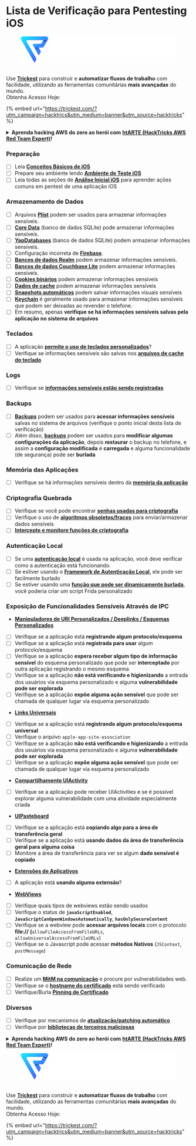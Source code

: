 # Lista de Verificação para Pentesting iOS

<figure><img src="../.gitbook/assets/image (3) (1) (1) (1).png" alt=""><figcaption></figcaption></figure>

\
Use [**Trickest**](https://trickest.com/?utm\_campaign=hacktrics\&utm\_medium=banner\&utm\_source=hacktricks) para construir e **automatizar fluxos de trabalho** com facilidade, utilizando as ferramentas comunitárias **mais avançadas** do mundo.\
Obtenha Acesso Hoje:

{% embed url="https://trickest.com/?utm_campaign=hacktrics&utm_medium=banner&utm_source=hacktricks" %}

<details>

<summary><strong>Aprenda hacking AWS do zero ao herói com</strong> <a href="https://training.hacktricks.xyz/courses/arte"><strong>htARTE (HackTricks AWS Red Team Expert)</strong></a><strong>!</strong></summary>

Outras formas de apoiar o HackTricks:

* Se você quer ver sua **empresa anunciada no HackTricks** ou **baixar o HackTricks em PDF**, confira os [**PLANOS DE ASSINATURA**](https://github.com/sponsors/carlospolop)!
* Adquira o [**merchandising oficial PEASS & HackTricks**](https://peass.creator-spring.com)
* Descubra [**A Família PEASS**](https://opensea.io/collection/the-peass-family), nossa coleção de [**NFTs**](https://opensea.io/collection/the-peass-family) exclusivos
* **Junte-se ao grupo** 💬 [**Discord**](https://discord.gg/hRep4RUj7f) ou ao [**grupo do telegram**](https://t.me/peass) ou **siga-me** no **Twitter** 🐦 [**@carlospolopm**](https://twitter.com/carlospolopm)**.**
* **Compartilhe suas técnicas de hacking enviando PRs para os repositórios do GitHub [**HackTricks**](https://github.com/carlospolop/hacktricks) e [**HackTricks Cloud**](https://github.com/carlospolop/hacktricks-cloud).

</details>

### Preparação

* [ ] Leia [**Conceitos Básicos de iOS**](ios-pentesting/ios-basics.md)
* [ ] Prepare seu ambiente lendo [**Ambiente de Teste iOS**](ios-pentesting/ios-testing-environment.md)
* [ ] Leia todas as seções de [**Análise Inicial iOS**](ios-pentesting/#initial-analysis) para aprender ações comuns em pentest de uma aplicação iOS

### Armazenamento de Dados

* [ ] Arquivos [**Plist**](ios-pentesting/#plist) podem ser usados para armazenar informações sensíveis.
* [ ] [**Core Data**](ios-pentesting/#core-data) (banco de dados SQLite) pode armazenar informações sensíveis.
* [ ] [**YapDatabases**](ios-pentesting/#yapdatabase) (banco de dados SQLite) podem armazenar informações sensíveis.
* [ ] Configuração incorreta de [**Firebase**](ios-pentesting/#firebase-real-time-databases).
* [ ] [**Bancos de dados Realm**](ios-pentesting/#realm-databases) podem armazenar informações sensíveis.
* [ ] [**Bancos de dados Couchbase Lite**](ios-pentesting/#couchbase-lite-databases) podem armazenar informações sensíveis.
* [ ] [**Cookies binários**](ios-pentesting/#cookies) podem armazenar informações sensíveis
* [ ] [**Dados de cache**](ios-pentesting/#cache) podem armazenar informações sensíveis
* [ ] [**Snapshots automáticos**](ios-pentesting/#snapshots) podem salvar informações visuais sensíveis
* [ ] [**Keychain**](ios-pentesting/#keychain) é geralmente usado para armazenar informações sensíveis que podem ser deixadas ao revender o telefone.
* [ ] Em resumo, apenas **verifique se há informações sensíveis salvas pela aplicação no sistema de arquivos**

### Teclados

* [ ] A aplicação [**permite o uso de teclados personalizados**](ios-pentesting/#custom-keyboards-keyboard-cache)?
* [ ] Verifique se informações sensíveis são salvas nos [**arquivos de cache do teclado**](ios-pentesting/#custom-keyboards-keyboard-cache)

### **Logs**

* [ ] Verifique se [**informações sensíveis estão sendo registradas**](ios-pentesting/#logs)

### Backups

* [ ] [**Backups**](ios-pentesting/#backups) podem ser usados para **acessar informações sensíveis** salvas no sistema de arquivos (verifique o ponto inicial desta lista de verificação)
* [ ] Além disso, [**backups**](ios-pentesting/#backups) podem ser usados para **modificar algumas configurações da aplicação**, depois **restaurar** o backup no telefone, e assim a **configuração modificada** é **carregada** e alguma funcionalidade (de segurança) pode ser **burlada**

### **Memória das Aplicações**

* [ ] Verifique se há informações sensíveis dentro da [**memória da aplicação**](ios-pentesting/#testing-memory-for-sensitive-data)

### **Criptografia Quebrada**

* [ ] Verifique se você pode encontrar [**senhas usadas para criptografia**](ios-pentesting/#broken-cryptography)
* [ ] Verifique o uso de [**algoritmos obsoletos/fracos**](ios-pentesting/#broken-cryptography) para enviar/armazenar dados sensíveis
* [ ] [**Intercepte e monitore funções de criptografia**](ios-pentesting/#broken-cryptography)

### **Autenticação Local**

* [ ] Se uma [**autenticação local**](ios-pentesting/#local-authentication) é usada na aplicação, você deve verificar como a autenticação está funcionando.
* [ ] Se estiver usando o [**Framework de Autenticação Local**](ios-pentesting/#local-authentication-framework), ele pode ser facilmente burlado
* [ ] Se estiver usando uma [**função que pode ser dinamicamente burlada**](ios-pentesting/#local-authentication-using-keychain), você poderia criar um script Frida personalizado

### Exposição de Funcionalidades Sensíveis Através de IPC

* [**Manipuladores de URI Personalizados / Deeplinks / Esquemas Personalizados**](ios-pentesting/#custom-uri-handlers-deeplinks-custom-schemes)
* [ ] Verifique se a aplicação está **registrando algum protocolo/esquema**
* [ ] Verifique se a aplicação está **registrada para usar** algum protocolo/esquema
* [ ] Verifique se a aplicação **espera receber algum tipo de informação sensível** do esquema personalizado que pode ser **interceptado** por outra aplicação registrando o mesmo esquema
* [ ] Verifique se a aplicação **não está verificando e higienizando** a entrada dos usuários via esquema personalizado e alguma **vulnerabilidade pode ser explorada**
* [ ] Verifique se a aplicação **expõe alguma ação sensível** que pode ser chamada de qualquer lugar via esquema personalizado
* [**Links Universais**](ios-pentesting/#universal-links)
* [ ] Verifique se a aplicação está **registrando algum protocolo/esquema universal**
* [ ] Verifique o arquivo `apple-app-site-association`
* [ ] Verifique se a aplicação **não está verificando e higienizando** a entrada dos usuários via esquema personalizado e alguma **vulnerabilidade pode ser explorada**
* [ ] Verifique se a aplicação **expõe alguma ação sensível** que pode ser chamada de qualquer lugar via esquema personalizado
* [**Compartilhamento UIActivity**](ios-pentesting/ios-uiactivity-sharing.md)
* [ ] Verifique se a aplicação pode receber UIActivities e se é possível explorar alguma vulnerabilidade com uma atividade especialmente criada
* [**UIPasteboard**](ios-pentesting/ios-uipasteboard.md)
* [ ] Verifique se a aplicação está **copiando algo para a área de transferência geral**
* [ ] Verifique se a aplicação está **usando dados da área de transferência geral para alguma coisa**
* [ ] Monitore a área de transferência para ver se algum **dado sensível é copiado**
* [**Extensões de Aplicativos**](ios-pentesting/ios-app-extensions.md)
* [ ] A aplicação está **usando alguma extensão**?
* [**WebViews**](ios-pentesting/ios-webviews.md)
* [ ] Verifique quais tipos de webviews estão sendo usados
* [ ] Verifique o status de **`javaScriptEnabled`**, **`JavaScriptCanOpenWindowsAutomatically`**, **`hasOnlySecureContent`**
* [ ] Verifique se a webview pode **acessar arquivos locais** com o protocolo **file://** **(**`allowFileAccessFromFileURLs`, `allowUniversalAccessFromFileURLs`)
* [ ] Verifique se o Javascript pode acessar **métodos Nativos** (`JSContext`, `postMessage`)

### Comunicação de Rede

* [ ] Realize um [**MitM na comunicação**](ios-pentesting/#network-communication) e procure por vulnerabilidades web.
* [ ] Verifique se o [**hostname do certificado**](ios-pentesting/#hostname-check) está sendo verificado
* [ ] Verifique/Burla [**Pinning de Certificado**](ios-pentesting/#certificate-pinning)

### **Diversos**

* [ ] Verifique por mecanismos de [**atualização/patching automático**](ios-pentesting/#hot-patching-enforced-updateing)
* [ ] Verifique por [**bibliotecas de terceiros maliciosas**](ios-pentesting/#third-parties)

<details>

<summary><strong>Aprenda hacking AWS do zero ao herói com</strong> <a href="https://training.hacktricks.xyz/courses/arte"><strong>htARTE (HackTricks AWS Red Team Expert)</strong></a><strong>!</strong></summary>

Outras formas de apoiar o HackTricks:

* Se você quer ver sua **empresa anunciada no HackTricks** ou **baixar o HackTricks em PDF**, confira os [**PLANOS DE ASSINATURA**](https://github.com/sponsors/carlospolop)!
* Adquira o [**merchandising oficial PEASS & HackTricks**](https://peass.creator-spring.com)
* Descubra [**A Família PEASS**](https://opensea.io/collection/the-peass-family), nossa coleção de [**NFTs**](https://opensea.io/collection/the-peass-family) exclusivos
* **Junte-se ao grupo** 💬 [**Discord**](https://discord.gg/hRep4RUj7f) ou ao [**grupo do telegram**](https://t.me/peass) ou **siga-me** no **Twitter** 🐦 [**@carlospolopm**](https://twitter.com/carlospolopm)**.**
* **Compartilhe suas técnicas de hacking enviando PRs para os repositórios do GitHub [**HackTricks**](https://github.com/carlospolop/hacktricks) e [**HackTricks Cloud**](https://github.com/carlospolop/hacktricks-cloud).

</details>

<figure><img src="../.gitbook/assets/image (3) (1) (1) (1).png" alt=""><figcaption></figcaption></figure>

\
Use [**Trickest**](https://trickest.com/?utm\_campaign=hacktrics\&utm\_medium=banner\&utm\_source=hacktricks) para construir e **automatizar fluxos de trabalho** com facilidade, utilizando as ferramentas comunitárias **mais avançadas** do mundo.\
Obtenha Acesso Hoje:

{% embed url="https://trickest.com/?utm_campaign=hacktrics&utm_medium=banner&utm_source=hacktricks" %}
